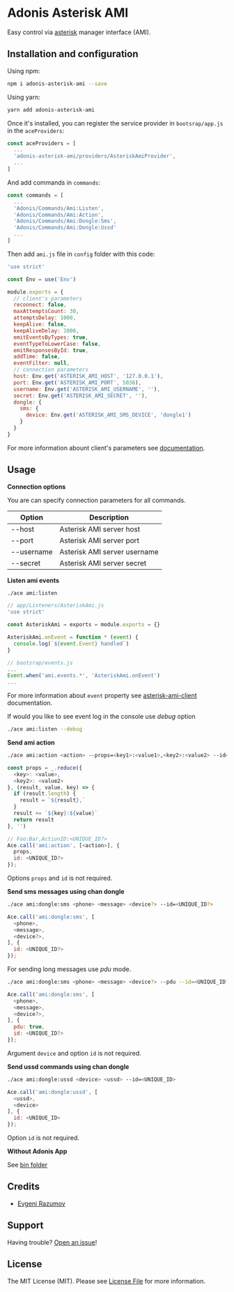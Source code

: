 # Adonis Asterisk AMI

Easy control via [asterisk](http://www.asterisk.org/) manager interface (AMI).

Installation and configuration
----------------

Using npm:

```sh
npm i adonis-asterisk-ami --save
```
Using yarn:

```sh
yarn add adonis-asterisk-ami
```

Once it's installed, you can register the service provider in `bootsrap/app.js` in the `aceProviders`:

```js
const aceProviders = [
  ...
  'adonis-asterisk-ami/providers/AsteriskAmiProvider',
  ...
]
```

And add commands in `commands`:

```js
const commands = [
  ...
  'Adonis/Commands/Ami:Listen',
  'Adonis/Commands/Ami:Action',
  'Adonis/Commands/Ami:Dongle:Sms',
  'Adonis/Commands/Ami:Dongle:Ussd'
  ...
]
```

Then add `ami.js` file in `config` folder with this code:

```js
'use strict'

const Env = use('Env')

module.exports = {
  // client's parameters
  reconnect: false,
  maxAttemptsCount: 30,
  attemptsDelay: 1000,
  keepAlive: false,
  keepAliveDelay: 1000,
  emitEventsByTypes: true,
  eventTypeToLowerCase: false,
  emitResponsesById: true,
  addTime: false,
  eventFilter: null,
  // connection parameters
  host: Env.get('ASTERISK_AMI_HOST', '127.0.0.1'),
  port: Env.get('ASTERISK_AMI_PORT', 5038),
  username: Env.get('ASTERISK_AMI_USERNAME', ''),
  secret: Env.get('ASTERISK_AMI_SECRET', ''),
  dongle: {
    sms: {
      device: Env.get('ASTERISK_AMI_SMS_DEVICE', 'dongle1')
    }
  }
}
```
For more information abount client's parameters see [documentation](https://github.com/BelirafoN/asterisk-ami-client#clients-parameters).

Usage
----------------
**Connection options**

You are can specify connection parameters for all commands.

| Option     | Description                  |
| ---------  | ---------------------------- |
| --host     | Asterisk AMI server host     |
| --port     | Asterisk AMI server port     |
| --username | Asterisk AMI server username |
| --secret   | Asterisk AMI server secret   |

**Listen ami events**

```sh
./ace ami:listen
```
```js
// app/Listeners/AsteriskAmi.js
'use strict'

const AsteriskAmi = exports = module.exports = {}

AsteriskAmi.onEvent = function * (event) {
  console.log(`${event.Event} handled`)
}

// bootsrap/events.js
...
Event.when('ami.events.*', 'AsteriskAmi.onEvent')
...
```
For more information about `event` property see [asterisk-ami-client](https://github.com/BelirafoN/asterisk-ami-client) documentation.

If would you like to see event log in the console use *debug* option
```sh
./ace ami:listen --debug
```

**Send ami action**

```sh
./ace ami:action <action> --props=<key1>:<value1>,<key2>:<value2> --id=<UNIQUE_ID?>
```

```js
const props = _.reduce({
  <key>: <value>,
  <key2>: <value2>
}, (result, value, key) => {
  if (result.length) {
    result = `${result},`
  }
  result += `${key}:${value}`
  return result
}, '')

// Foo:Bar,ActionID:<UNIQUE_ID?>
Ace.call('ami:action', [<action>], {
  props,
  id: <UNIQUE_ID?>
});
```
Options `props` and `id` is not required.

**Send sms messages using chan dongle**

```sh
./ace ami:dongle:sms <phone> <message> <device?> --id=<UNIQUE_ID?>
```

```js
Ace.call('ami:dongle:sms', [
  <phone>,
  <message>,
  <device?>,
], {
  id: <UNIQUE_ID?>
});
```
For sending long messages use *pdu* mode.
```sh
./ace ami:dongle:sms <phone> <message> <device?> --pdu --id=<UNIQUE_ID?>
```

```js
Ace.call('ami:dongle:sms', [
  <phone>,
  <message>,
  <device?>,
], {
  pdu: true,
  id: <UNIQUE_ID?>
});
```

Argument `device` and option `id` is not required.

**Send ussd commands using chan dongle**

```sh
./ace ami:dongle:ussd <device> <ussd> --id=<UNIQUE_ID>
```

```js
Ace.call('ami:dongle:ussd', [
  <ussd>,
  <device>
], {
  id: <UNIQUE_ID>
});
```

Option `id` is not required.

**Without Adonis App**

See [bin folder](https://github.com/enniel/adonis-asterisk-ami/tree/master/bin)

## Credits

- [Evgeni Razumov](https://github.com/enniel)

## Support

Having trouble? [Open an issue](https://github.com/enniel/adonis-asterisk-ami/issues/new)!

## License

The MIT License (MIT). Please see [License File](LICENSE.md) for more information.
